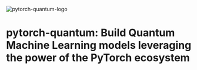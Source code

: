 ![pytorch-quantum-logo](./docs/source/_static/pytorch-quantum-logo.png)

# pytorch-quantum: Build Quantum Machine Learning models leveraging the power of the PyTorch ecosystem
